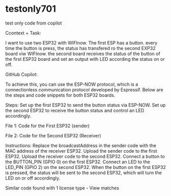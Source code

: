 # testonly701
test only code from copilot


Ccontext + Task:

I want to use two ESP32 with WIFInow. 
The first ESP has a button. every time the button is press, the status has transfered ro the second EXP32 board viw WIFInow. 
the second board receives the status of the button of the first ESP32 board and set an output with LED according the status on or off.



GitHub Copilot:

To achieve this, you can use the ESP-NOW protocol, which is a connectionless communication protocol developed by Espressif. 
Below are the steps and code snippets for both ESP32 boards.

Steps:
Set up the first ESP32 to send the button status via ESP-NOW.
Set up the second ESP32 to receive the button status and control an LED accordingly.


File 1:   Code for the First ESP32 (sender)

File 2:   Code for the Second ESP32 (Receiver)


Instructions:
Replace the broadcastAddress in the sender code with the MAC address of the receiver ESP32.
Upload the sender code to the first ESP32.
Upload the receiver code to the second ESP32.
Connect a button to the BUTTON_PIN (GPIO 0) on the first ESP32.
Connect an LED to the LED_PIN (GPIO 2) on the second ESP32.
When the button on the first ESP32 is pressed, the status will be sent to the second ESP32, 
which will turn the LED on or off accordingly.


Similar code found with 1 license type - View matches
